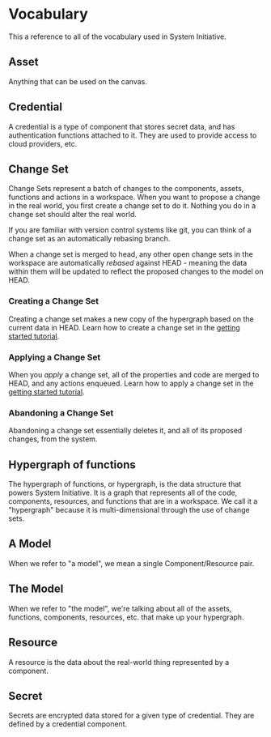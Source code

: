 # Vocabulary

This a reference to all of the vocabulary used in System Initiative.

## Asset

Anything that can be used on the canvas.

## Credential

A credential is a type of component that stores secret data, and has
authentication functions attached to it. They are used to provide access to
cloud providers, etc.

## Change Set

Change Sets represent a batch of changes to the components, assets, functions
and actions in a workspace. When you want to propose a change in the real world,
you first create a change set to do it. Nothing you do in a change set should
alter the real world.

If you are familiar with version control systems like git, you can think of a
change set as an automatically rebasing branch.

When a change set is merged to head, any other open change sets in the workspace
are automatically _rebased_ against HEAD - meaning the data within them will be
updated to reflect the proposed changes to the model on HEAD.

### Creating a Change Set

Creating a change set makes a new copy of the hypergraph based on the current
data in HEAD. Learn how to create a change set in the
[getting started tutorial](/tutorials/getting-started).

### Applying a Change Set

When you _apply_ a change set, all of the properties and code are merged to
HEAD, and any actions enqueued. Learn how to apply a change set in the
[getting started tutorial](/tutorials/getting-started).

### Abandoning a Change Set

Abandoning a change set essentially deletes it, and all of its proposed changes,
from the system.

## Hypergraph of functions

The hypergraph of functions, or hypergraph, is the data structure that powers
System Initiative. It is a graph that represents all of the code, components,
resources, and functions that are in a workspace. We call it a "hypergraph"
because it is multi-dimensional through the use of change sets.

## A Model

When we refer to "a model", we mean a single Component/Resource pair.

## The Model

When we refer to "the model", we're talking about all of the assets, functions,
components, resources, etc. that make up your hypergraph.

## Resource

A resource is the data about the real-world thing represented by a component.

## Secret

Secrets are encrypted data stored for a given type of credential. They are
defined by a credential component.
